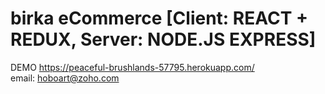 # birka eCommerce [Client: REACT + REDUX, Server: NODE.JS EXPRESS]
DEMO https://peaceful-brushlands-57795.herokuapp.com/ \
email: hoboart@zoho.com
